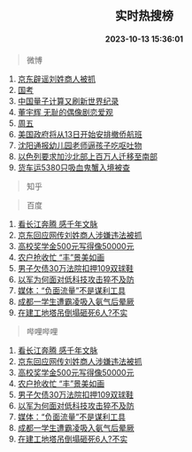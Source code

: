 <div align="center"><h2>实时热搜榜</h2><h4>2023-10-13 15:36:01</h4></div>

> 微博  

1. [京东辟谣刘姓商人被抓](https://s.weibo.com/weibo?q=%E4%BA%AC%E4%B8%9C%E8%BE%9F%E8%B0%A3%E5%88%98%E5%A7%93%E5%95%86%E4%BA%BA%E8%A2%AB%E6%8A%93&t=31&band_rank=1&Refer=top)<br />
2. [国考](https://s.weibo.com/weibo?q=%E5%9B%BD%E8%80%83&t=31&band_rank=2&Refer=top)<br />
3. [中国量子计算又刷新世界纪录](https://s.weibo.com/weibo?q=%23%E4%B8%AD%E5%9B%BD%E9%87%8F%E5%AD%90%E8%AE%A1%E7%AE%97%E5%8F%88%E5%88%B7%E6%96%B0%E4%B8%96%E7%95%8C%E7%BA%AA%E5%BD%95%23&t=31&band_rank=3&Refer=top)<br />
4. [董宇辉 无耻的偶像剧恋爱观](https://s.weibo.com/weibo?q=%E8%91%A3%E5%AE%87%E8%BE%89%20%E6%97%A0%E8%80%BB%E7%9A%84%E5%81%B6%E5%83%8F%E5%89%A7%E6%81%8B%E7%88%B1%E8%A7%82&t=31&band_rank=4&Refer=top)<br />
5. [周五](https://s.weibo.com/weibo?q=%E5%91%A8%E4%BA%94&t=31&band_rank=5&Refer=top)<br />
6. [美国政府将从13日开始安排撤侨航班](https://s.weibo.com/weibo?q=%23%E7%BE%8E%E5%9B%BD%E6%94%BF%E5%BA%9C%E5%B0%86%E4%BB%8E13%E6%97%A5%E5%BC%80%E5%A7%8B%E5%AE%89%E6%8E%92%E6%92%A4%E4%BE%A8%E8%88%AA%E7%8F%AD%23&t=31&band_rank=6&Refer=top)<br />
7. [沈阳通报幼儿园老师逼孩子吃呕吐物](https://s.weibo.com/weibo?q=%23%E6%B2%88%E9%98%B3%E9%80%9A%E6%8A%A5%E5%B9%BC%E5%84%BF%E5%9B%AD%E8%80%81%E5%B8%88%E9%80%BC%E5%AD%A9%E5%AD%90%E5%90%83%E5%91%95%E5%90%90%E7%89%A9%23&t=31&band_rank=7&Refer=top)<br />
8. [以色列要求加沙北部上百万人迁移至南部](https://s.weibo.com/weibo?q=%23%E4%BB%A5%E8%89%B2%E5%88%97%E8%A6%81%E6%B1%82%E5%8A%A0%E6%B2%99%E5%8C%97%E9%83%A8%E4%B8%8A%E7%99%BE%E4%B8%87%E4%BA%BA%E8%BF%81%E7%A7%BB%E8%87%B3%E5%8D%97%E9%83%A8%23&t=31&band_rank=8&Refer=top)<br />
9. [货车运5380只吸血鬼蟹入境被查](https://s.weibo.com/weibo?q=%23%E8%B4%A7%E8%BD%A6%E8%BF%905380%E5%8F%AA%E5%90%B8%E8%A1%80%E9%AC%BC%E8%9F%B9%E5%85%A5%E5%A2%83%E8%A2%AB%E6%9F%A5%23&t=31&band_rank=9&Refer=top)<br />

> 知乎  


> 百度  

1. [看长江奔腾 感千年文脉](https://www.baidu.com/s?wd=%E7%9C%8B%E9%95%BF%E6%B1%9F%E5%A5%94%E8%85%BE+%E6%84%9F%E5%8D%83%E5%B9%B4%E6%96%87%E8%84%89&sa=fyb_news&rsv_dl=fyb_news)<br />
2. [京东回应网传刘姓商人涉嫌违法被抓](https://www.baidu.com/s?wd=%E4%BA%AC%E4%B8%9C%E5%9B%9E%E5%BA%94%E7%BD%91%E4%BC%A0%E5%88%98%E5%A7%93%E5%95%86%E4%BA%BA%E6%B6%89%E5%AB%8C%E8%BF%9D%E6%B3%95%E8%A2%AB%E6%8A%93&sa=fyb_news&rsv_dl=fyb_news)<br />
3. [高校奖学金500元写得像50000元](https://www.baidu.com/s?wd=%E9%AB%98%E6%A0%A1%E5%A5%96%E5%AD%A6%E9%87%91500%E5%85%83%E5%86%99%E5%BE%97%E5%83%8F50000%E5%85%83&sa=fyb_news&rsv_dl=fyb_news)<br />
4. [农户抢收忙 “丰”景美如画](https://www.baidu.com/s?wd=%E5%86%9C%E6%88%B7%E6%8A%A2%E6%94%B6%E5%BF%99+%E2%80%9C%E4%B8%B0%E2%80%9D%E6%99%AF%E7%BE%8E%E5%A6%82%E7%94%BB&sa=fyb_news&rsv_dl=fyb_news)<br />
5. [男子欠债30万法院扣押109双球鞋](https://www.baidu.com/s?wd=%E7%94%B7%E5%AD%90%E6%AC%A0%E5%80%BA30%E4%B8%87%E6%B3%95%E9%99%A2%E6%89%A3%E6%8A%BC109%E5%8F%8C%E7%90%83%E9%9E%8B&sa=fyb_news&rsv_dl=fyb_news)<br />
6. [以军为何面对低科技攻击猝不及防](https://www.baidu.com/s?wd=%E4%BB%A5%E5%86%9B%E4%B8%BA%E4%BD%95%E9%9D%A2%E5%AF%B9%E4%BD%8E%E7%A7%91%E6%8A%80%E6%94%BB%E5%87%BB%E7%8C%9D%E4%B8%8D%E5%8F%8A%E9%98%B2&sa=fyb_news&rsv_dl=fyb_news)<br />
7. [媒体：“负面流量”不是谋利工具](https://www.baidu.com/s?wd=%E5%AA%92%E4%BD%93%EF%BC%9A%E2%80%9C%E8%B4%9F%E9%9D%A2%E6%B5%81%E9%87%8F%E2%80%9D%E4%B8%8D%E6%98%AF%E8%B0%8B%E5%88%A9%E5%B7%A5%E5%85%B7&sa=fyb_news&rsv_dl=fyb_news)<br />
8. [成都一学生遭霸凌吸入氨气后晕厥](https://www.baidu.com/s?wd=%E6%88%90%E9%83%BD%E4%B8%80%E5%AD%A6%E7%94%9F%E9%81%AD%E9%9C%B8%E5%87%8C%E5%90%B8%E5%85%A5%E6%B0%A8%E6%B0%94%E5%90%8E%E6%99%95%E5%8E%A5&sa=fyb_news&rsv_dl=fyb_news)<br />
9. [在建工地塔吊倒塌砸死6人?不实](https://www.baidu.com/s?wd=%E5%9C%A8%E5%BB%BA%E5%B7%A5%E5%9C%B0%E5%A1%94%E5%90%8A%E5%80%92%E5%A1%8C%E7%A0%B8%E6%AD%BB6%E4%BA%BA%3F%E4%B8%8D%E5%AE%9E&sa=fyb_news&rsv_dl=fyb_news)<br />

> 哔哩哔哩  

1. [看长江奔腾 感千年文脉](https://www.baidu.com/s?wd=%E7%9C%8B%E9%95%BF%E6%B1%9F%E5%A5%94%E8%85%BE+%E6%84%9F%E5%8D%83%E5%B9%B4%E6%96%87%E8%84%89&sa=fyb_news&rsv_dl=fyb_news)<br />
2. [京东回应网传刘姓商人涉嫌违法被抓](https://www.baidu.com/s?wd=%E4%BA%AC%E4%B8%9C%E5%9B%9E%E5%BA%94%E7%BD%91%E4%BC%A0%E5%88%98%E5%A7%93%E5%95%86%E4%BA%BA%E6%B6%89%E5%AB%8C%E8%BF%9D%E6%B3%95%E8%A2%AB%E6%8A%93&sa=fyb_news&rsv_dl=fyb_news)<br />
3. [高校奖学金500元写得像50000元](https://www.baidu.com/s?wd=%E9%AB%98%E6%A0%A1%E5%A5%96%E5%AD%A6%E9%87%91500%E5%85%83%E5%86%99%E5%BE%97%E5%83%8F50000%E5%85%83&sa=fyb_news&rsv_dl=fyb_news)<br />
4. [农户抢收忙 “丰”景美如画](https://www.baidu.com/s?wd=%E5%86%9C%E6%88%B7%E6%8A%A2%E6%94%B6%E5%BF%99+%E2%80%9C%E4%B8%B0%E2%80%9D%E6%99%AF%E7%BE%8E%E5%A6%82%E7%94%BB&sa=fyb_news&rsv_dl=fyb_news)<br />
5. [男子欠债30万法院扣押109双球鞋](https://www.baidu.com/s?wd=%E7%94%B7%E5%AD%90%E6%AC%A0%E5%80%BA30%E4%B8%87%E6%B3%95%E9%99%A2%E6%89%A3%E6%8A%BC109%E5%8F%8C%E7%90%83%E9%9E%8B&sa=fyb_news&rsv_dl=fyb_news)<br />
6. [以军为何面对低科技攻击猝不及防](https://www.baidu.com/s?wd=%E4%BB%A5%E5%86%9B%E4%B8%BA%E4%BD%95%E9%9D%A2%E5%AF%B9%E4%BD%8E%E7%A7%91%E6%8A%80%E6%94%BB%E5%87%BB%E7%8C%9D%E4%B8%8D%E5%8F%8A%E9%98%B2&sa=fyb_news&rsv_dl=fyb_news)<br />
7. [媒体：“负面流量”不是谋利工具](https://www.baidu.com/s?wd=%E5%AA%92%E4%BD%93%EF%BC%9A%E2%80%9C%E8%B4%9F%E9%9D%A2%E6%B5%81%E9%87%8F%E2%80%9D%E4%B8%8D%E6%98%AF%E8%B0%8B%E5%88%A9%E5%B7%A5%E5%85%B7&sa=fyb_news&rsv_dl=fyb_news)<br />
8. [成都一学生遭霸凌吸入氨气后晕厥](https://www.baidu.com/s?wd=%E6%88%90%E9%83%BD%E4%B8%80%E5%AD%A6%E7%94%9F%E9%81%AD%E9%9C%B8%E5%87%8C%E5%90%B8%E5%85%A5%E6%B0%A8%E6%B0%94%E5%90%8E%E6%99%95%E5%8E%A5&sa=fyb_news&rsv_dl=fyb_news)<br />
9. [在建工地塔吊倒塌砸死6人?不实](https://www.baidu.com/s?wd=%E5%9C%A8%E5%BB%BA%E5%B7%A5%E5%9C%B0%E5%A1%94%E5%90%8A%E5%80%92%E5%A1%8C%E7%A0%B8%E6%AD%BB6%E4%BA%BA%3F%E4%B8%8D%E5%AE%9E&sa=fyb_news&rsv_dl=fyb_news)<br />
